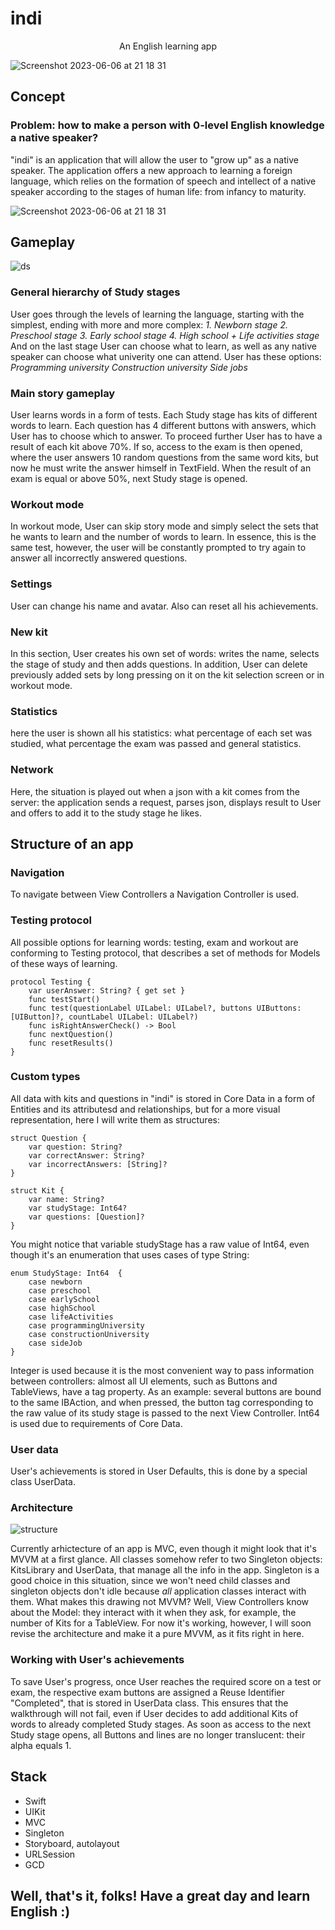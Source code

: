 # indi

<p align="center">
An English learning app
</p>

![Screenshot 2023-06-06 at 21 18 31](https://github.com/stralexs/indi/assets/123239625/87984af6-f795-48fc-8889-1d6aeee826a7)

## Concept
### Problem: how to make a person with 0-level English knowledge a native speaker?
"indi" is an application that will allow the user to "grow up" as a native speaker. The application offers a new approach to learning a foreign language, which relies on the formation of speech and intellect of a native speaker according to the stages of human life: from infancy to maturity.

![Screenshot 2023-06-06 at 21 18 31](https://github.com/stralexs/indi/assets/123239625/c20552ef-fb5a-4574-b127-1c58c374991f)

## Gameplay

![ds](https://github.com/stralexs/indi/assets/123239625/d40efe6c-32d0-4f52-8355-0a47309db25b)

### General hierarchy of Study stages
User goes through the levels of learning the language, starting with the simplest, ending with more and more complex:
*1. Newborn stage*
*2. Preschool stage*
*3. Early school stage*
*4. High school + Life activities stage*
And on the last stage User can choose what to learn, as well as any native speaker can choose what univerity one can attend. User has these options:
*Programming university*
*Construction university*
*Side jobs*
### Main story gameplay
User learns words in a form of tests. Each Study stage has kits of different words to learn. Each question has 4 different buttons with answers, which User has to choose which to answer.
To proceed further User has to have a result of each kit above 70%. If so, access to the exam is then opened, where the user answers 10 random questions from the same word kits, but now he must write the answer himself in TextField.
When the result of an exam is equal or above 50%, next Study stage is opened.
### Workout mode
In workout mode, User can skip story mode and simply select the sets that he wants to learn and the number of words to learn. In essence, this is the same test, however, the user will be constantly prompted to try again to answer all incorrectly answered questions.
### Settings
User can change his name and avatar. Also can reset all his achievements.
### New kit
In this section, User creates his own set of words: writes the name, selects the stage of study and then adds questions. In addition, User can delete previously added sets by long pressing on it on the kit selection screen or in workout mode.
### Statistics
here the user is shown all his statistics: what percentage of each set was studied, what percentage the exam was passed and general statistics.
### Network
Here, the situation is played out when a json with a kit comes from the server: the application sends a request, parses json, displays result to User and offers to add it to the study stage he likes.

## Structure of an app
### Navigation
To navigate between View Controllers a Navigation Controller is used.
### Testing protocol
All possible options for learning words: testing, exam and workout are conforming to Testing protocol, that describes a set of methods for Models of these ways of learning.
```
protocol Testing {
    var userAnswer: String? { get set }
    func testStart()
    func test(questionLabel UILabel: UILabel?, buttons UIButtons: [UIButton]?, countLabel UILabel: UILabel?)
    func isRightAnswerCheck() -> Bool
    func nextQuestion()
    func resetResults()
}
```
### Custom types
All data with kits and questions in "indi" is stored in Core Data in a form of Entities and its attributesd and relationships, but for a more visual representation, here I will write them as structures:
```
struct Question {
    var question: String?
    var correctAnswer: String?
    var incorrectAnswers: [String]?
}

struct Kit {
    var name: String?
    var studyStage: Int64?
    var questions: [Question]? 
}
```
You might notice that variable studyStage has a raw value of Int64, even though it's an enumeration that uses cases of type String:
```
enum StudyStage: Int64  {
    case newborn
    case preschool
    case earlySchool
    case highSchool
    case lifeActivities
    case programmingUniversity
    case constructionUniversity
    case sideJob
}
```
Integer is used because it is the most convenient way to pass information between controllers: almost all UI elements, such as Buttons and TableViews, have a tag property.
As an example: several buttons are bound to the same IBAction, and when pressed, the button tag corresponding to the raw value of its study stage is passed to the next View Controller.
Int64 is used due to requirements of Core Data.
### User data
User's achievements is stored in User Defaults, this is done by a special class UserData.
### Architecture

![structure](https://github.com/stralexs/indi/assets/123239625/43846665-ca87-4f6d-bb82-2dc4e28518a5)

Currently arhictecture of an app is MVC, even though it might look that it's MVVM at a first glance.
All classes somehow refer to two Singleton objects: KitsLibrary and UserData, that manage all the info in the app. Singleton is a good choice in this situation, since we won't need child classes and singleton objects don't idle because *all* application classes interact with them.
What makes this drawing not MVVM? Well, View Controllers know about the Model: they interact with it when they ask, for example, the number of Kits for a TableView.
For now it's working, however, I will soon revise the architecture and make it a pure MVVM, as it fits right in here.
### Working with User's achievements
To save User's progress, once User reaches the required score on a test or exam, the respective exam buttons are assigned a Reuse Identifier "Completed", that is stored in UserData class. This ensures that the walkthrough will not fail, even if User decides to add additional Kits of words to already completed Study stages.
As soon as access to the next Study stage opens, all Buttons and lines are no longer translucent: their alpha equals 1.
## Stack
- Swift
- UIKit
- MVC
- Singleton
- Storyboard, autolayout
- URLSession
- GCD
## Well, that's it, folks! Have a great day and learn English :)


